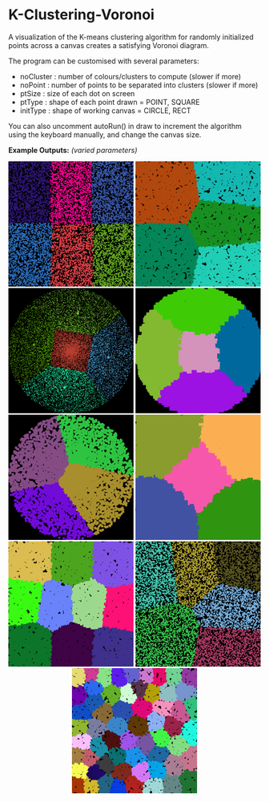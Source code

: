 # K-Clustering-Voronoi
A visualization of the K-means clustering algorithm for randomly initialized points across a canvas creates a satisfying Voronoi diagram.

The program can be customised with several parameters:

* noCluster : number of colours/clusters to compute (slower if more)
* noPoint : number of points to be separated into clusters (slower if more)
* ptSize : size of each dot on screen
* ptType : shape of each point drawn = POINT, SQUARE
* initType : shape of working canvas = CIRCLE, RECT

You can also uncomment autoRun() in draw to increment the algorithm using the keyboard manually, and change the canvas size.

<b>Example Outputs:</b> <i>(varied parameters)</i>
<p align="center">
<img width = "250" height = "250" src="https://github.com/satchitchatterji/K-Clustering-Voronoi/blob/master/example_outputs/voronoi00546.png">
<img width = "250" height = "250" src="https://github.com/satchitchatterji/K-Clustering-Voronoi/blob/master/example_outputs/voronoi00844.png">
<img width = "250" height = "250" src="https://github.com/satchitchatterji/K-Clustering-Voronoi/blob/master/example_outputs/voronoi00902.png">
<img width = "250" height = "250" src="https://github.com/satchitchatterji/K-Clustering-Voronoi/blob/master/example_outputs/voronoi01180.png">
<img width = "250" height = "250" src="https://github.com/satchitchatterji/K-Clustering-Voronoi/blob/master/example_outputs/voronoi01604.png">
<img width = "250" height = "250" src="https://github.com/satchitchatterji/K-Clustering-Voronoi/blob/master/example_outputs/voronoi01975.png">
<img width = "250" height = "250" src="https://github.com/satchitchatterji/K-Clustering-Voronoi/blob/master/example_outputs/voronoi04402.png">
<img width = "250" height = "250" src="https://github.com/satchitchatterji/K-Clustering-Voronoi/blob/master/example_outputs/voronoi04682.png">
<img width = "250" height = "250" src="https://github.com/satchitchatterji/K-Clustering-Voronoi/blob/master/example_outputs/voronoi00441.png">
</p>
